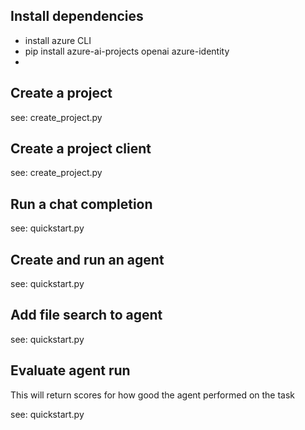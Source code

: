 
## Install dependencies

 - install azure CLI
 - pip install azure-ai-projects openai azure-identity
 - 

## Create a project
see: create_project.py

## Create a project client
see: create_project.py

## Run a chat completion

see: quickstart.py

## Create and run an agent

see: quickstart.py

## Add file search to agent

see: quickstart.py

## Evaluate agent run

This will return scores for how good the agent performed on the task

see: quickstart.py
